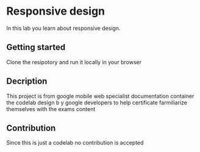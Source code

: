 # Responsive design

In this lab you learn about responsive design.

## Getting started
Clone the resipotory and run it locally in your browser 

## Decription
This project is from google mobile web specialist documentation container the codelab design b y
google developers to help certificate farmiliarize themselves with the exams content

## Contribution
Since this is just a codelab no contribution is accepted
